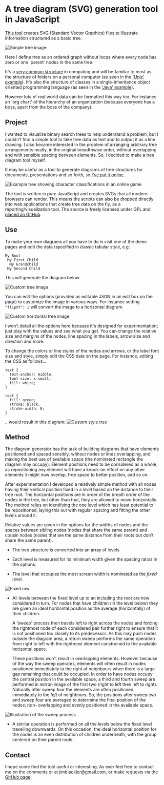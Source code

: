 A tree diagram (SVG) generation tool in JavaScript
==================================================

[This tool][4] creates SVG (Standard Vector Graphics) files to illustrate
information structured as a basic tree.

![Simple tree image](doc/simple_tree.png)

Here I define *tree* as an ordered graph without loops where every node has zero
or one 'parent' nodes in the same tree.

It's a [very common structure][3] in computing and will be familiar to most as the
structure of folders on a personal computer (as seen in the ['Unix'
example][1]). It's also the structure of classes in a single-inheritance object
oriented programming language (as seen in the ['Java' example][2]).

However lots of real world data can be formatted this way too. For instance an
'org chart' of the hierarchy of an organization (because everyone has a boss,
apart from the boss of the company).

Project
-------

I wanted to visualize binary search trees to help understand a problem, but I
couldn't find a simple tool to take tree data as text and to output it as a line
drawing. I also became interested in the problem of arranging arbitrary tree
arrangements neatly, in the original breadthwise order, without overlapping and
with sensible spacing between elements. So, I decided to make a tree diagram
tool myself.

It may be useful as a tool to generate diagrams of tree structures for
documents, presentations and so forth, so [I've put it online][4].

![Example tree showing character classifications in an online game](doc/wow_tree.png)

The tool is written in pure JavaScript and creates SVGs that all modern browsers
can render. This means the scripts can also be dropped directly into web
applications that create tree data on the fly, as a reporting/visualization
tool. The source is freely licensed under GPL and [placed on GitHub][5].


Use
---

To make your own diagrams all you have to do is visit one of the demo pages and
edit the data (specified in classic tabular style, e.g: 

    My Root
     My First Child
      My Grandchild
     My Second Child

This will generate the diagram below:

![Custom tree image](doc/custom_tree.png)

You can edit the options (provided as editable JSON in an edit box on the page)
to customize the image in various ways. For instance setting ```"flipXY": 1```
will convert the image to a horizontal diagram.

![Custom horizontal tree image](doc/custom_tree_horizontal.png)

I won't detail all the options here because it's designed for experimentation;
just play with the values and see what you get. You can change the relative
size and margins of the nodes, line spacing in the labels, arrow size and
direction and more.

To change the colors or line styles of the nodes and arrows, or the label font
size and style, simply edit the CSS data on the page. For instance, editing the
CSS as follows...

    text {
      text-anchor: middle;
      font-size: x-small;
      fill: white;
    }

    rect {
      fill: green;
      stroke: black;
      stroke-width: 0;
    }

.. would result in this diagram:
![Custom style tree](doc/custom_tree_styled.png)


Method
------

The diagram generator has the task of building diagrams that have elements
positioned and spaced sensibly, without nodes or lines overlapping, and making
the best use of available space (the nominated rectangle the diagram may
occupy). Element positions need to be considered as a whole, as repositioning
any element will have a knock-on effect on any other elements it might now
overlap, free space to better position, and so on.

After experimentation I developed a relatively simple method with all nodes
having their vertical position fixed in a *level* based on the distance to their
tree root. The horizontal positions are in order of the breath order of the
nodes in the tree, but other than that, they are allowed to move horizontally.
The method relies on identifying the one level which has least potential to be
repositioned, laying this out with regular spacing and fitting the other levels
around it.

Relative values are given in the options for the widths of nodes and the spaces
between sibling nodes (nodes that share the same parent) and cousin nodes (nodes
that are the same distance from their roots but don't share the same parent).

* The tree structure is converted into an array of levels.

* Each level is measured for its minimum width given the spacing ratios in the
  options.

* The level that occupies the most screen width is nominated as the *fixed*
  level.

![Fixed row](doc/fixed_row.png)

* All levels between the fixed level up to an including the root are now
  considered in turn. For nodes that have children (in the level below) they are
  given an ideal horizontal position as the average (horizontally) of their
  children.

  A 'sweep' process then travels left to right across the nodes and forcing the
  rightmost node of each considered pair further right to ensure that it is not
  positioned too closely to its predecessor. As this may push nodes outside the
  diagram area, a return sweep performs the same operation from right to left
  with the rightmost element constrained to the available horizontal space.

  These positions won't result in overlapping elements. However because of the
  way the sweep operates, elements will often result in nodes positioned
  immediately to the right of neighbours when there is a large gap remaining
  that could be occupied. In order to have nodes occupy the central position in
  the available space, a third and fourth sweep are performed in mirror-image of
  the first two (right to left then left to right). Naturally after sweep four
  the elements are often positioned immediately to the *left* of neighbours. So,
  the positions after sweep two and sweep four are averaged to determine the
  final position of the nodes; non- overlapping and evenly positioned in the
  available space.
  
![Illustration of the sweep process](doc/combined.png)

* A similar operation is performed on all the levels below the fixed level
  travelling downwards. On this occasion, the ideal horizontal position for the
  nodes is an even distribution of children underneath, with the group centered
  on their parent node.

Contact
-------

I hope some find the tool useful or interesting. As ever feel free to contact me
on the comments or at jimblackler@gmail.com, or make requests via the
[GitHub page][5].



[1]: http://jimblackler.net/treefun/index.html?data=unix
[2]: http://jimblackler.net/treefun/index.html?data=java
[3]: http://en.wikipedia.org/wiki/Tree_(data_structure)
[4]: http://jimblackler.net/treefun/index.html
[5]: https://github.com/jimblackler/treefun
